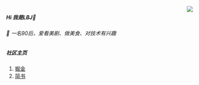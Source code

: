 


<img align="right" src="https://github-readme-stats.vercel.app/api?username=jCodelife&show_icons=true&icon_color=f66f6a&text_color=5e7ce0&bg_color=ffffff&hide_title=false" /> 
<!---->

##### Hi 我是LBJ👋 

###### 💬 一名90后，爱看美剧、做美食、对技术有兴趣

<!--
###### 🔭 开源项目[vue-ui]()
-->

##### 社区主页
1. [掘金](https://juejin.cn/user/3957856403462989/posts)
2. [简书](https://www.jianshu.com/u/851bd01f6233)



<!--
**jCodeLife/jCodeLife** is a ✨ _special_ ✨ repository because its `README.md` (this file) appears on your GitHub profile.

Here are some ideas to get you started:

- 🔭 I’m currently working on ...
- 🌱 I’m currently learning ...
- 👯 I’m looking to collaborate on ...
- 🤔 I’m looking for help with ...
- 💬 Ask me about ...
- 📫 How to reach me: ...
- 😄 Pronouns: ...
- ⚡ Fun fact: ...
-->
